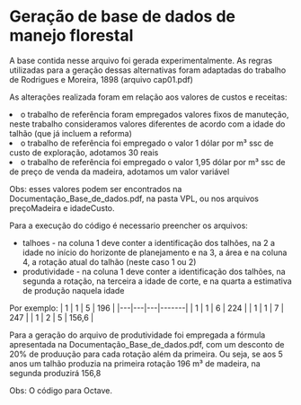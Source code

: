 # Geração de base de dados de manejo florestal

A base contida nesse arquivo foi gerada experimentalmente. 
As regras utilizadas para a geração dessas alternativas foram adaptadas do trabalho de Rodrigues e Moreira, 1898 (arquivo cap01.pdf)

As alterações realizada foram em relação aos valores de custos e receitas: 
<ou>
  <li>o trabalho de referência foram empregados valores fixos de manuteção, neste trabalho consideramos valores diferentes de acordo com a idade do talhão (que já incluem a reforma) </li>
  <li>o trabalho de referência foi empregado o valor 1 dólar por m³ ssc de custo de exploração, adotamos 30 reais </li>
   <li>o trabalho de referência foi empregado o valor 1,95 dólar por m³ ssc de de preço de venda da madeira, adotamos um valor variável</li>
</ou>

Obs: esses valores podem ser encontrados na Documentação_Base_de_dados.pdf, na pasta VPL, ou nos arquivos preçoMadeira e idadeCusto.

Para a execução do código é necessario preencher os arquivos:
<ul>
<li>talhoes - na coluna 1 deve conter a identificação dos talhões, na 2 a idade no início do horizonte de planejamento e na 3, a área e na coluna 4, a rotação atual do talhão (neste caso 1 ou 2) </li>
<li>produtividade - na coluna 1 deve conter a identificação dos talhões, na segunda a rotação, na terceira a idade de corte, e na quarta a estimativa de produção naquela idade </li>
</ul>

Por exemplo: 
| 1 | 1 | 5 | 196   |
|---|---|---|-------|
| 1 | 1 | 6 | 224   |
| 1 | 1 | 7 | 247   |
| 1 | 2 | 5 | 156,6 |

Para a geração do arquivo de produtividade foi empregada a fórmula apresentada na Documentação_Base_de_dados.pdf, com um desconto de 20% de produução para cada rotação além da primeira. 
Ou seja, se aos 5 anos um talhão produzia na primeira rotação 196 m³ de madeira, na segunda produzirá 156,8

Obs: O código para Octave.


